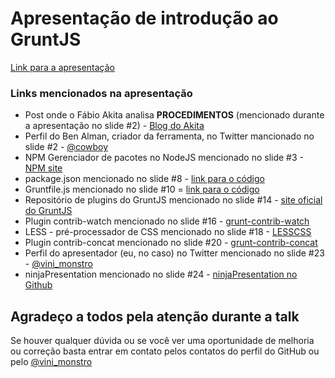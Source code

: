 # Apresentação de introdução ao GruntJS

[Link para a apresentação](http://viniciusalmeida.github.io/presentations/introducing-the-gruntjs/)

### Links mencionados na apresentação

* Post onde o Fábio Akita analisa **PROCEDIMENTOS** (mencionado durante a apresentação no slide #2) - [Blog do Akita](http://www.akitaonrails.com/2013/05/24/processos-e-metodologias-nao-vao-te-ajudar)
* Perfil do Ben Alman, criador da ferramenta, no Twitter mancionado no slide #2 - [@cowboy](https://twitter.com/cowboy)
* NPM Gerenciador de pacotes no NodeJS mencionado no slide #3 - [NPM site](https://npmjs.org)
* package.json mencionado no slide #8 - [link para o código](https://github.com/viniciusalmeida/presentations/blob/master/introducing-the-gruntjs/codes/package.json)
* Gruntfile.js mencionado no slide #10 = [link para o código](https://github.com/viniciusalmeida/presentations/blob/master/introducing-the-gruntjs/codes/Gruntfile.js)
* Repositório de plugins do GruntJS mencionado no slide #14 - [site oficial do GruntJS](http://gruntjs.com/plugins)
* Plugin contrib-watch mencionado no slide #16 - [grunt-contrib-watch](https://npmjs.org/package/grunt-contrib-watch)
* LESS - pré-processador de CSS mencionado no slide #18 - [LESSCSS](http://lesscss.org)
* Plugin contrib-concat mencionado no slide #20 - [grunt-contrib-concat](https://npmjs.org/package/grunt-contrib-concat)
* Perfil do apresentador (eu, no caso) no Twitter mencionado no slide #23 - [@vini_monstro](https://twitter.com/vini_monstro)
* ninjaPresentation mencionado no slide #24 - [ninjaPresentation no Github](https://github.com/viniciusalmeida/ninja-presentation)

## Agradeço a todos pela atenção durante a talk

Se houver qualquer dúvida ou se você ver uma oportunidade de melhoria ou correção basta entrar em contato pelos contatos do perfil do GitHub ou pelo [@vini_monstro](https://twitter.com/vini_monstro)